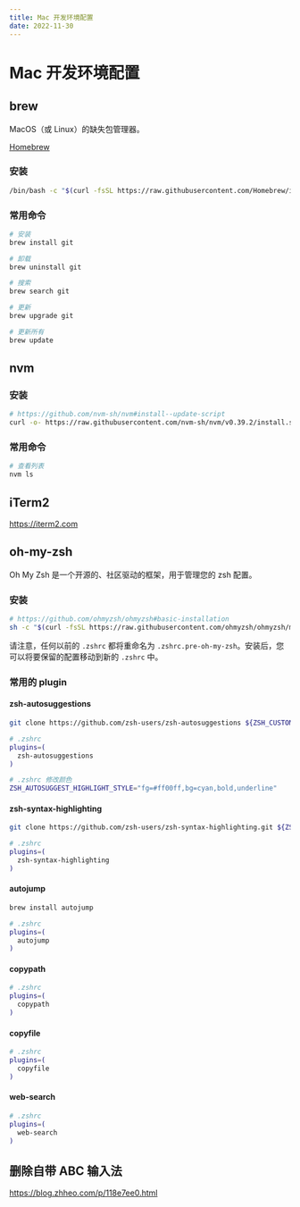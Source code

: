 ```yaml
---
title: Mac 开发环境配置
date: 2022-11-30
---
```


# Mac 开发环境配置

## brew

MacOS（或 Linux）的缺失包管理器。

[Homebrew](https://brew.sh)

### 安装

``` bash
/bin/bash -c "$(curl -fsSL https://raw.githubusercontent.com/Homebrew/install/HEAD/install.sh)"
```

### 常用命令

``` bash
# 安装
brew install git

# 卸载
brew uninstall git

# 搜索
brew search git

# 更新
brew upgrade git

# 更新所有
brew update
```

## nvm

### 安装

``` bash
# https://github.com/nvm-sh/nvm#install--update-script
curl -o- https://raw.githubusercontent.com/nvm-sh/nvm/v0.39.2/install.sh | bash
```

### 常用命令

``` bash
# 查看列表
nvm ls
```

## iTerm2

https://iterm2.com

## oh-my-zsh

Oh My Zsh 是一个开源的、社区驱动的框架，用于管理您的 zsh 配置。

### 安装

``` bash
# https://github.com/ohmyzsh/ohmyzsh#basic-installation
sh -c "$(curl -fsSL https://raw.githubusercontent.com/ohmyzsh/ohmyzsh/master/tools/install.sh)"
```

请注意，任何以前的 `.zshrc` 都将重命名为 `.zshrc.pre-oh-my-zsh`。安装后，您可以将要保留的配置移动到新的 `.zshrc` 中。

### 常用的 plugin

#### zsh-autosuggestions

``` bash
git clone https://github.com/zsh-users/zsh-autosuggestions ${ZSH_CUSTOM:-~/.oh-myzsh/custom}/plugins/zsh-autosuggestions

# .zshrc
plugins=(
  zsh-autosuggestions
)

# .zshrc 修改颜色
ZSH_AUTOSUGGEST_HIGHLIGHT_STYLE="fg=#ff00ff,bg=cyan,bold,underline"
```

#### zsh-syntax-highlighting

``` bash
git clone https://github.com/zsh-users/zsh-syntax-highlighting.git ${ZSH_CUSTOM:-~/.ohmy-zsh/custom}/plugins/zsh-syntax-highlighting

# .zshrc
plugins=(
  zsh-syntax-highlighting
)
```

#### autojump

``` bash
brew install autojump

# .zshrc
plugins=(
  autojump
)
```

#### copypath

``` bash
# .zshrc
plugins=(
  copypath
)
```

#### copyfile

``` bash
# .zshrc
plugins=(
  copyfile
)
```

#### web-search

``` bash
# .zshrc
plugins=(
  web-search
)
```

## 删除自带 ABC 输入法

https://blog.zhheo.com/p/118e7ee0.html
